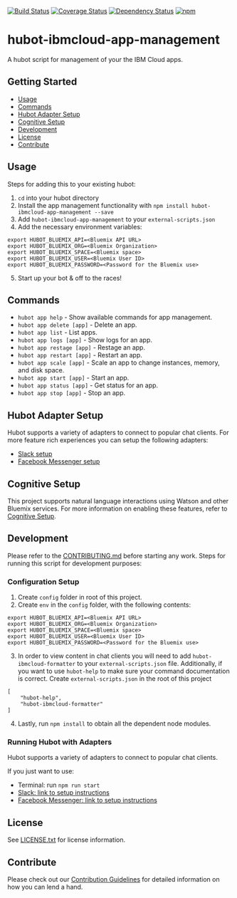 [![Build Status](https://travis-ci.org/ibm-cloud-solutions/hubot-ibmcloud-app-management.svg?branch=master)](https://travis-ci.org/ibm-cloud-solutions/hubot-ibmcloud-app-management)
[![Coverage Status](https://coveralls.io/repos/github/ibm-cloud-solutions/hubot-ibmcloud-app-management/badge.svg?branch=master)](https://coveralls.io/github/ibm-cloud-solutions/hubot-ibmcloud-app-management?branch=master)
[![Dependency Status](https://dependencyci.com/github/ibm-cloud-solutions/hubot-ibmcloud-app-management/badge)](https://dependencyci.com/github/ibm-cloud-solutions/hubot-ibmcloud-app-management)
[![npm](https://img.shields.io/npm/v/hubot-ibmcloud-app-management.svg?maxAge=2592000)](https://www.npmjs.com/package/hubot-ibmcloud-app-management)

# hubot-ibmcloud-app-management

A hubot script for management of your the IBM Cloud apps.

## Getting Started
* [Usage](#usage)
* [Commands](#commands)
* [Hubot Adapter Setup](#hubot-adapter-setup)
* [Cognitive Setup](#cognitive-setup)
* [Development](#development)
* [License](#license)
* [Contribute](#contribute)

## Usage

Steps for adding this to your existing hubot:

1. `cd` into your hubot directory
2. Install the app management functionality with `npm install hubot-ibmcloud-app-management --save`
3. Add `hubot-ibmcloud-app-management` to your `external-scripts.json`
4. Add the necessary environment variables:
```
export HUBOT_BLUEMIX_API=<Bluemix API URL>
export HUBOT_BLUEMIX_ORG=<Bluemix Organization>
export HUBOT_BLUEMIX_SPACE=<Bluemix space>
export HUBOT_BLUEMIX_USER=<Bluemix User ID>
export HUBOT_BLUEMIX_PASSWORD=<Password for the Bluemix use>
```

5. Start up your bot & off to the races!

## Commands <a id="commands"></a>
- `hubot app help` - Show available commands for app management.
- `hubot app delete [app]` - Delete an app.
- `hubot app list` - List apps.
- `hubot app logs [app]` - Show logs for an app.
- `hubot app restage [app]` - Restage an app.
- `hubot app restart [app]` - Restart an app.
- `hubot app scale [app]` - Scale an app to change instances, memory, and disk space.
- `hubot app start [app]` - Start an app.
- `hubot app status [app]` - Get status for an app.
- `hubot app stop [app]` - Stop an app.

## Hubot Adapter Setup

Hubot supports a variety of adapters to connect to popular chat clients.  For more feature rich experiences you can setup the following adapters:
- [Slack setup](https://github.com/ibm-cloud-solutions/hubot-ibmcloud-app-management/blob/master/docs/adapters/slack.md)
- [Facebook Messenger setup](https://github.com/ibm-cloud-solutions/hubot-ibmcloud-app-management/blob/master/docs/adapters/facebook.md)

## Cognitive Setup

This project supports natural language interactions using Watson and other Bluemix services.  For more information on enabling these features, refer to [Cognitive Setup](https://github.com/ibm-cloud-solutions/hubot-ibmcloud-nlc/blob/master/docs/cognitiveSetup.md).

## Development

Please refer to the [CONTRIBUTING.md](https://github.com/ibm-cloud-solutions/hubot-ibmcloud-app-management/blob/master/CONTRIBUTING.md) before starting any work.  Steps for running this script for development purposes:

### Configuration Setup

1. Create `config` folder in root of this project.
2. Create `env` in the `config` folder, with the following contents:
```
export HUBOT_BLUEMIX_API=<Bluemix API URL>
export HUBOT_BLUEMIX_ORG=<Bluemix Organization>
export HUBOT_BLUEMIX_SPACE=<Bluemix space>
export HUBOT_BLUEMIX_USER=<Bluemix User ID>
export HUBOT_BLUEMIX_PASSWORD=<Password for the Bluemix use>
```
3. In order to view content in chat clients you will need to add `hubot-ibmcloud-formatter` to your `external-scripts.json` file. Additionally, if you want to use `hubot-help` to make sure your command documentation is correct. Create `external-scripts.json` in the root of this project
```
[
    "hubot-help",
    "hubot-ibmcloud-formatter"
]
```
4. Lastly, run `npm install` to obtain all the dependent node modules.

### Running Hubot with Adapters

Hubot supports a variety of adapters to connect to popular chat clients.

If you just want to use:
 - Terminal: run `npm run start`
 - [Slack: link to setup instructions](https://github.com/ibm-cloud-solutions/hubot-ibmcloud-app-management/blob/master/docs/adapters/slack.md)
 - [Facebook Messenger: link to setup instructions](https://github.com/ibm-cloud-solutions/hubot-ibmcloud-app-management/blob/master/docs/adapters/facebook.md)


## License

See [LICENSE.txt](https://github.com/ibm-cloud-solutions/hubot-ibmcloud-app-management/blob/master/LICENSE.txt) for license information.

## Contribute

Please check out our [Contribution Guidelines](https://github.com/ibm-cloud-solutions/hubot-ibmcloud-app-management/blob/master/CONTRIBUTING.md) for detailed information on how you can lend a hand.
